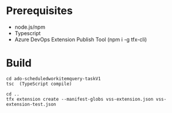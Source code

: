 # Prerequisites

- node.js/npm
- Typescript
- Azure DevOps Extension Publish Tool (npm i -g tfx-cli)

# Build

```
cd ado-scheduledworkitemquery-taskV1
tsc  (TypeScript compile)

cd ..
tfx extension create --manifest-globs vss-extension.json vss-extension-test.json
```

